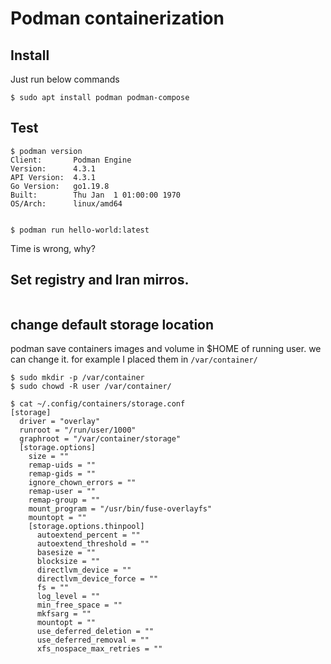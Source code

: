 # Podman containerization

## Install

Just run below commands
```
$ sudo apt install podman podman-compose
```

## Test
```
$ podman version 
Client:       Podman Engine
Version:      4.3.1
API Version:  4.3.1
Go Version:   go1.19.8
Built:        Thu Jan  1 01:00:00 1970
OS/Arch:      linux/amd64


$ podman run hello-world:latest

```
Time is wrong, why?

## Set registry and Iran mirros.
```
```


## change default storage location
podman save containers images and volume in $HOME of running user. we can change it.
for example I placed them in `/var/container/`

```
$ sudo mkdir -p /var/container
$ sudo chowd -R user /var/container/

$ cat ~/.config/containers/storage.conf
[storage]
  driver = "overlay"
  runroot = "/run/user/1000"
  graphroot = "/var/container/storage"
  [storage.options]
    size = ""
    remap-uids = ""
    remap-gids = ""
    ignore_chown_errors = ""
    remap-user = ""
    remap-group = ""
    mount_program = "/usr/bin/fuse-overlayfs"
    mountopt = ""
    [storage.options.thinpool]
      autoextend_percent = ""
      autoextend_threshold = ""
      basesize = ""
      blocksize = ""
      directlvm_device = ""
      directlvm_device_force = ""
      fs = ""
      log_level = ""
      min_free_space = ""
      mkfsarg = ""
      mountopt = ""
      use_deferred_deletion = ""
      use_deferred_removal = ""
      xfs_nospace_max_retries = ""
```
